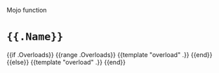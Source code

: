 Mojo function

# `{{.Name}}`

{{if .Overloads}}
{{range .Overloads}}
{{template "overload" .}}
{{end}}
{{else}}
{{template "overload" .}}
{{end}}